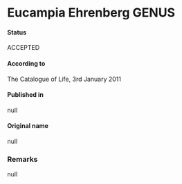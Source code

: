 Eucampia Ehrenberg GENUS
=======

#### Status
ACCEPTED

#### According to
The Catalogue of Life, 3rd January 2011

#### Published in
null

#### Original name
null

### Remarks
null